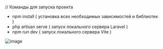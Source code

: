 // Команды для запуска проекта
- npm install ( установка всех необходимых зависимостей и библиотек )
- php artisan serve ( запуск локального сервера Laravel )
- npm run dev ( запуск локального сервера Vite )

![image](https://github.com/lumonka/Tehtros/assets/93397867/c0b29aca-3a1b-4cff-bb46-fd916d8dc814)
